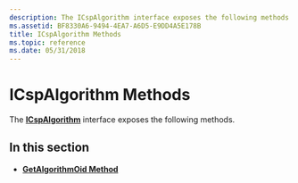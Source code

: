 ```yaml
---
description: The ICspAlgorithm interface exposes the following methods.
ms.assetid: BF8330A6-9494-4EA7-A6D5-E9DD4A5E178B
title: ICspAlgorithm Methods
ms.topic: reference
ms.date: 05/31/2018
---
```


# ICspAlgorithm Methods

The [**ICspAlgorithm**](/windows/desktop/api/CertEnroll/nn-certenroll-icspalgorithm) interface exposes the following methods.

## In this section

-   [**GetAlgorithmOid Method**](/windows/desktop/api/CertEnroll/nf-certenroll-icspalgorithm-getalgorithmoid)

 

 



